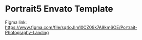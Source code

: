 # Portrait5 Envato Template 

Figma link: https://www.figma.com/file/sq4oJIm10CZ09k7A9km6OE/Portrait-Photography-Landing
